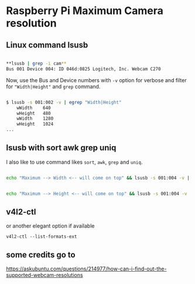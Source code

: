 # Raspberry Pi Maximum Camera resolution

## Linux command lsusb

```bash

**lsusb | grep -i cam**
Bus 001 Device 004: ID 046d:0825 Logitech, Inc. Webcam C270

```

Now, use the Bus and Device numbers with `-v` option for verbose and filter for `"Width|Height"` and `grep` command.

```bash

$ lsusb -s 001:002 -v | egrep "Width|Height"
    wWidth    640
    wHeight   480
    wWidth    1280
    wHeight   1024
...

```

## lsusb with sort awk grep uniq

I also like to use command likes `sort`, `awk`, `grep` and `uniq`.

```bash

echo "Maximum --> Width <-- will come on top" && lsusb -s 001:004 -v | grep "Width"  | awk '{print $2 " " $1}' | sort | uniq | sort -nr


echo "Maximum --> Height <-- will come on top" && lsusb -s 001:004 -v | grep "Height"  | awk '{print $2 " " $1}' | sort | uniq | sort -nr


```

## v4l2-ctl 

or another elegant option if available

`v4l2-ctl --list-formats-ext`


## some credits go to

<https://askubuntu.com/questions/214977/how-can-i-find-out-the-supported-webcam-resolutions>